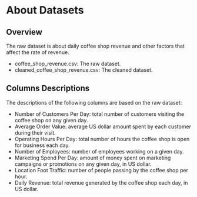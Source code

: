 # About Datasets

## Overview

The raw dataset is about daily coffee shop revenue and other factors that affect the rate of revenue.

- coffee_shop_revenue.csv: The raw dataset.
- cleaned_coffee_shop_revenue.csv: The cleaned dataset.

## Columns Descriptions

The descriptions of the following columns are based on the raw dataset:

- Number of Customers Per Day: total number of customers visiting the coffee shop on any given day.
- Average Order Value: average US dollar amount spent by each customer during their visit.
- Operating Hours Per Day: total number of hours the coffee shop is open for business each day.
- Number of Employees: number of employees working on a given day.
- Marketing Spend Per Day: amount of money spent on marketing campaigns or promotions on any given day, in US dollar.
- Location Foot Traffic: number of people passing by the coffee shop per hour.
- Daily Revenue: total revenue generated by the coffee shop each day, in US dollar.
